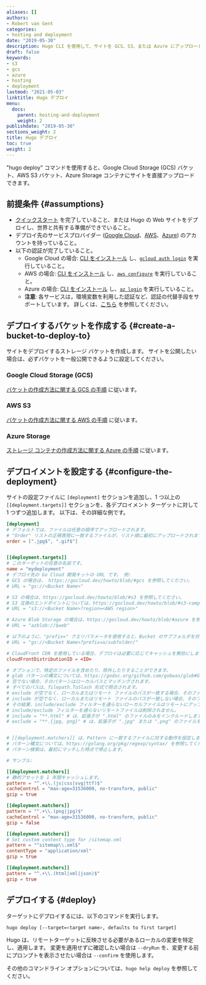 ```yaml
---
aliases: []
authors:
- Robert van Gent
categories:
- hosting and deployment
date: "2019-05-30"
description: Hugo CLI を使用して、サイトを GCS、S3、または Azure にアップロードできます。
draft: false
keywords:
- s3
- gcs
- azure
- hosting
- deployment
lastmod: "2021-05-03"
linktitle: Hugo デプロイ
menu:
  docs:
    parent: hosting-and-deployment
    weight: 2
publishdate: "2019-05-30"
sections_weight: 2
title: Hugo デプロイ
toc: true
weight: 2
---
```


"hugo deploy" コマンドを使用すると、Google Cloud Storage (GCS) バケット、AWS S3 バケット、Azure Storage コンテナにサイトを直接アップロードできます。

## 前提条件 {#assumptions}

* [クイックスタート][Quick Start] を完了していること、または Hugo の Web サイトをデプロイし、世界と共有する準備ができでいること。
* デプロイ先のサービスプロバイダー ([Google Cloud](https://cloud.google.com/)、[AWS](https://aws.amazon.com)、[Azure](https://azure.microsoft.com)) のアカウントを持っていること。
* 以下の認証が完了していること。
  * Google Cloud の場合: [CLI をインストール](https://cloud.google.com/sdk) し、[`gcloud auth login`](https://cloud.google.com/sdk/gcloud/reference/auth/login) を実行していること。
  * AWS の場合: [CLI をインストール](https://docs.aws.amazon.com/cli/latest/userguide/cli-chap-install.html) し、[`aws configure`](https://docs.aws.amazon.com/cli/latest/userguide/cli-chap-configure.html) を実行していること。
  * Azure の場合: [CLI をインストール](https://docs.microsoft.com/en-us/cli/azure/install-azure-cli) し、[`az login`](https://docs.microsoft.com/en-us/cli/azure/authenticate-azure-cli) を実行していること。
  * **注意**: 各サービスは，環境変数を利用した認証など、認証の代替手段をサポートしています。 詳しくは、[こちら](https://gocloud.dev/howto/blob/#services) を参照してください。

## デプロイするバケットを作成する {#create-a-bucket-to-deploy-to}

サイトをデプロイするストレージ バケットを作成します。 サイトを公開したい場合は、必ずバケットを一般公開できるように設定してください。

### Google Cloud Storage (GCS)

[バケットの作成方法に関する GCS の手順](https://cloud.google.com/storage/docs/creating-buckets) に従います。

### AWS S3

[バケットの作成方法に関する AWS の手順](https://docs.aws.amazon.com/AmazonS3/latest/gsg/CreatingABucket.html) に従います。

### Azure Storage

[ストレージ コンテナの作成方法に関する Azure の手順](https://docs.microsoft.com/en-us/azure/storage/blobs/storage-quickstart-blobs-portal) に従います。

## デプロイメントを設定する {#configure-the-deployment}

サイトの設定ファイルに `[deployment]` セクションを追加し、1 つ以上の `[[deployment.targets]]` セクションを、各デプロイメント ターゲットに対して 1 つずつ追加します。
以下は、その詳細な例です。

```toml
[deployment]
# デフォルトでは、ファイルは任意の順序でアップロードされます。
# "Order" リストの正規表現に一致するファイルが、リスト順に最初にアップロードされます。
order = [".jpg$", ".gif$"]


[[deployment.targets]]
# このターゲットの任意の名前です。
name = "mydeployment"
# デプロイ先の Go Cloud 開発キットの URL です。 例:
# GCS の場合は、 https://gocloud.dev/howto/blob/#gcs を参照してください。
# URL = "gs://<Bucket Name>"

# S3 の場合は、https://gocloud.dev/howto/blob/#s3 を参照してください。
# S3 互換のエンドポイントについては、https://gocloud.dev/howto/blob/#s3-compatible を参照してください。
# URL = "s3://<Bucket Name>?region=<AWS region>"

# Azure Blob Storage の場合は、https://gocloud.dev/howto/blob/#azure を参照してください。
# URL = "azblob://$web"

# 以下のように、"prefix=" クエリパラメータを使用すると、Bucket のサブフォルダを対象とすることができます。
# URL = "gs://<Bucket Name>?prefix=a/subfolder/"

# CloudFront CDN を使用している場合、デプロイは必要に応じてキャッシュを無効にします。
cloudFrontDistributionID = <ID>

# オプションで、特定のファイルを含めたり、除外したりすることができます。
# glob パターンの構文については、https://godoc.org/github.com/gobwas/glob#Glob を参照してください。
# 空でない場合、そのパターンはローカルパスとマッチングされます。
# すべてのパスは、filepath.ToSlash 形式で照合されます。
# exclude が空でなく、ローカルまたはリモート ファイルのパスが一致する場合、そのファイルは同期されません。
# include が空でなく、ローカルまたはリモート ファイルのパスが一致しない場合、そのファイルは同期されません。
# その結果、include/exclude フィルターを通らないローカルファイルはリモートにアップロードされず、
# include/exclude フィルターを通らないリモートファイルは削除されません。
# include = "**.html" # は、拡張子が ".html" のファイルのみをインクルードします。
# exclude = "**.{jpg, png}" # は、拡張子が ".jpg" または ".png" のファイルを除外します。


# [[deployment.matchers]] は、Pattern に一致するファイルに対する動作を設定します。
# パターン構文については、https://golang.org/pkg/regexp/syntax/ を参照してください。
# パターン検索は、最初にマッチした時点で停止します。

# サンプル:

[[deployment.matchers]]
# 静的アセットを 1 年間キャッシュします。
pattern = "^.+\\.(js|css|svg|ttf)$"
cacheControl = "max-age=31536000, no-transform, public"
gzip = true

[[deployment.matchers]]
pattern = "^.+\\.(png|jpg)$"
cacheControl = "max-age=31536000, no-transform, public"
gzip = false

[[deployment.matchers]]
# Set custom content type for /sitemap.xml
pattern = "^sitemap\\.xml$"
contentType = "application/xml"
gzip = true

[[deployment.matchers]]
pattern = "^.+\\.(html|xml|json)$"
gzip = true
```

## デプロイする {#deploy}

ターゲットにデプロイするには、以下のコマンドを実行します。

```bash
hugo deploy [--target=<target name>, defaults to first target]
```

Hugo は、リモートターゲットに反映させる必要があるローカルの変更を特定し、適用します。 
変更を適用せずに確認したい場合は `--dryRun` を、変更する前にプロンプトを表示させたい場合は `--confirm` を使用します。

その他のコマンドライン オプションについては、`hugo help deploy` を参照してください。

[Quick Start]: /getting-started/quick-start/
[Google Cloud]: [https://cloud.google.com]
[AWS]: [https://aws.amazon.com]
[Azure]: [https://azure.microsoft.com]

